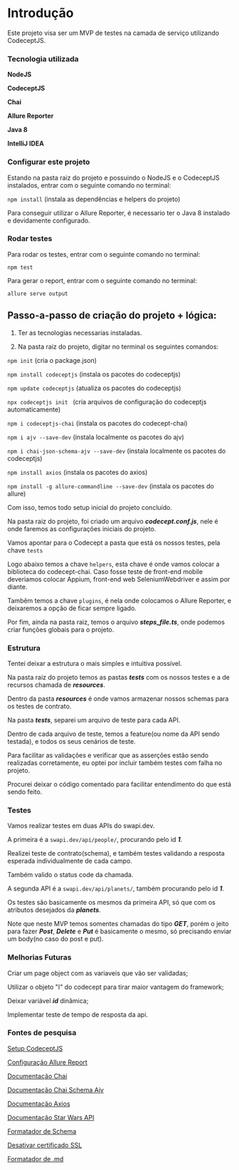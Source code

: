 # Introdução
Este projeto visa ser um MVP de testes na camada de serviço utilizando CodeceptJS.

### Tecnologia utilizada
**NodeJS**

**CodeceptJS**

**Chai**

**Allure Reporter**

**Java 8**

**IntelliJ IDEA**


### Configurar este projeto
Estando na pasta raiz do projeto e possuindo o NodeJS e o CodeceptJS instalados,
entrar com o seguinte comando no terminal:

```npm install``` (instala as dependências e helpers do projeto)

Para conseguir utilizar o Allure Reporter, é necessario
ter o Java 8 instalado e devidamente configurado.

### Rodar testes
Para rodar os testes,
entrar com o seguinte comando no terminal:

```npm test```

Para gerar o report, entrar com o seguinte comando no terminal:

```allure serve output```





## Passo-a-passo de criação do projeto + lógica:
1. Ter as tecnologias necessarias instaladas.


2. Na pasta raiz do projeto, digitar no terminal os seguintes comandos:

```npm init``` (cria o package.json)


```npm install codeceptjs``` (instala os pacotes do codeceptjs)


```npm update codeceptjs``` (atualiza os pacotes do codeceptjs)


```npx codeceptjs init ``` (cria arquivos de configuração do codeceptjs automaticamente)


```npm i codeceptjs-chai``` (instala os pacotes do codecept-chai)


```npm i ajv --save-dev``` (instala localmente os pacotes do ajv)


```npm i chai-json-schema-ajv --save-dev``` (instala localmente os pacotes do codeceptjs)


```npm install axios``` (instala os pacotes do axios)


```npm install -g allure-commandline --save-dev``` (instala os pacotes do allure)



Com isso, temos todo setup inicial do projeto concluído.

Na pasta raiz do projeto, foi criado um arquivo ***codecept.conf.js***,
nele é onde faremos as configurações iniciais do projeto.

Vamos apontar para o Codecept a pasta que está os nossos testes, pela chave ```tests```

Logo abaixo temos a chave ```helpers```,
esta chave é onde vamos colocar a biblioteca do codecept-chai. Caso fosse teste de front-end mobile deveriamos colocar Appium,
front-end web SeleniumWebdriver e assim por diante.

Tambêm temos a chave
```plugins```, é nela onde colocamos o Allure Reporter, e deixaremos a opção de ficar sempre ligado.

Por fim, ainda na pasta raiz, temos o arquivo ***steps_file.ts***, onde podemos
criar funções globais para o projeto.

### Estrutura
Tentei deixar a estrutura o mais simples e intuitiva possível.

Na pasta raiz do projeto temos as pastas ***tests*** com os nossos testes e a de recursos chamada de ***resources***.

Dentro da pasta ***resources*** é onde vamos armazenar nossos schemas para os testes de contrato.

Na pasta ***tests***, separei um arquivo de teste para cada API.

Dentro de cada arquivo de teste, temos a feature(ou nome da API sendo testada), e todos os seus cenários de teste.

Para facilitar as validações e verificar que as asserções estão sendo realizadas corretamente,
eu optei por incluir também testes com falha no projeto.

Procurei deixar o código comentado para facilitar entendimento do que está sendo feito.

### Testes
Vamos realizar testes em duas APIs do swapi.dev.

A primeira é a ```swapi.dev/api/people/```, procurando pelo id ***1***.

Realizei teste de contrato(schema), e também testes validando a resposta esperada individualmente de cada campo.

Também valido o status code da chamada.

A segunda API é a ```swapi.dev/api/planets/```, também procurando pelo id ***1***.

Os testes são basicamente os mesmos da primeira API, só que com os atributos desejados da ***planets***.

Note que neste MVP temos somentes chamadas do tipo ***GET***, porém o jeito para fazer ***Post***, ***Delete*** e ***Put*** é basicamente o mesmo, só precisando enviar um body(no caso do post e put).


### Melhorias Futuras
Criar um page object com as variaveis que vão ser validadas;

Utilizar o objeto "I" do codecept para tirar maior vantagem do framework;

Deixar variável ***id*** dinâmica;

Implementar teste de tempo de resposta da api.


### Fontes de pesquisa
[Setup CodeceptJS](https://codecept.io/typescript/#getting-started)

[Configuração Allure Report](https://codecept.io/plugins/#allure)

[Documentação Chai](https://www.chaijs.com/)

[Documentação Chai Schema Ajv](https://github.com/up9cloud/chai-json-schema-ajv)

[Documentação Axios](https://github.com/axios/axios#response-schema)

[Documentação Star Wars API](https://swapi.dev/documentation)

[Formatador de Schema](https://www.jsonschema.net/home)

[Desativar certificado SSL](https://stackoverflow.com/questions/12180552/openssl-error-self-signed-certificate-in-certificate-chain)

[Formatador de .md](https://github.com/adam-p/markdown-here/wiki/Markdown-Cheatsheet)



